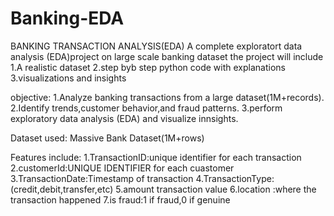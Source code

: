 # Banking-EDA
BANKING TRANSACTION ANALYSIS(EDA)
A complete exploratort data analysis (EDA)project on large scale banking dataset the project will include
1.A realistic dataset 2.step byb step python code with explanations 3.visualizations and insights

objective:
1.Analyze banking transactions from a large dataset(1M+records). 2.Identify trends,customer behavior,and fraud patterns. 3.perform exploratory data analysis (EDA) and visualize innsights.

Dataset used:
Massive Bank Dataset(1M+rows)

Features include:
1.TransactionID:unique identifier for each transaction 2.customerId:UNIQUE IDENTIFIER for each cuastomer 3.TransactionDate:Timestamp of transaction 4.TransactionType:(credit,debit,transfer,etc) 5.amount transaction value 6.location :where the transaction happened 7.is fraud:1 if fraud,0 if genuine
